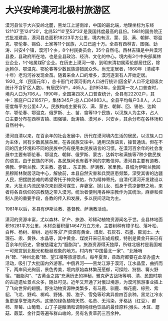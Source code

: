 # 大兴安岭漠河北极村旅游区
漠河县位于大兴安岭北麓，黑龙江上游南岸，中国的最北端，地理坐标为东经　121°07′至124°20′，北纬52°10′至53°33′是我国纬度最高的县份。1981的国务院正式批准建县，漠河县总面积18223平方公里，境内有汉、蒙、回、满、朝鲜、鄂温克、鄂伦春、锡伯、土家等11个民族，人口已逾十万。全县有西林吉、图强、劲涛、兴安4个镇，漠河1个乡，8个村民委员会，35个自然屯。西林吉镇是中共漠河县委，县政府所在地，也是全县政治、经济、文化的中心。境内有3个中央部属林业企业，1个地属煤矿企业。在历史上漠河一带，到明末清初属索伦部居住区，除达斡尔、鄂温克、鄂伦春等少数民族游猎民众外。尚无定居者，1860年（清咸丰十年）老沟河谷发现金苗。随着采金人口的增多，漠河逐渐有人开始定居。1920__年（民国元年），总卡衙门对漠河街内人口进行统计(因金矿人口不定超级次统计不含矿区人数)，有居民51户，465人。到1953年，全国第一次人口普查时，境内人口为706人。1990年，全国第四次人口普查统计，全县有22202户，其中：家庭户口21857户，集体345户;总人口84983人。全县平均每户3.8人，人口密度每平方公里4.7人。民族构成主要有汉、满、蒙古、朝鲜、回、锡伯、达斡尔、鄂伦春、鄂温克、俄罗斯、土、苗、畲等13个民族，以汉族人为主体，占人口主要分布在西林吉镇、图强镇、劲涛镇、漠河乡、兴安乡，其余分布在各林场和自然村中。

漠河自清以来，在百余年的社会发展中，历代在漠河境内生活的居民，以汉族人口为主体，间有少数民族杂居，在各民族交往中，通用汉族语言，操普通话。但在不同的历史环境和不同的民族中仍有便用本民族语言的习惯。在漠河百余年的社会发展中主要有鄂伦春、鄂温克、朝鲜、俄罗斯、蒙古、达斡尔和满族等7种少数民族的语言。由于民族的不同，各民族间也有着不同的宗教信仰。漠河县主要有道教、佛教、伊斯兰教、天主教、基督_、东正教、萨满教、家里教。县城为伊斯兰教回民穆斯林聚居活动中心，解放前，本县自然灾害和兵燹匪患频繁，深受其害的边疆人民，把摆脱苦难的希望寄托于神灵保佑，作为精神寄托，自清代漠河开发建设以来，大批关内流民渐次来到漠河谋生，弃妻室、抛儿女、孤身于荒凉僻野之地，来者将各自信仰的宗教随之带入漠河。统治者便利用各种宗教作为其统治，麻痹和控制人民的重要手段，各教的传入和发展，多以民间活动为主。

1981年以后，本县有伊斯兰教、基督教、萨满教活动。

漠河的资源丰富，尤以森林、矿产、旅游、珍稀动植物资源闻名于世。全县林地面积16281平方公里，木材总蓄积量14647万立方米，主要树种有樟子松、落叶松、白桦、杨树、柳树、运杉等;矿产资源有黄金、煤炭、石灰石、石墨、膨润土、大理石、汞、黄铁、水晶等，其中黄金、煤炭开采已形成规模，特别是黄金开采已有百余年的历史，曾被慈禧定为“胭脂沟”。旅游资源得天独厚，所辖北极村是我国唯一可观赏到北极光和极昼现象的地方。村内有“中国最北一家”、“北陲哨兵”碑、“神州北极”碑、望江楼等旅游景点。每年夏至，县政府都要在此举办盛大活动，吸引了大批国内外游客。中俄界河——黑龙江源于漠河，江水晶莹，曲折而下，两岸风光绚丽，景色秀美，境内原始森林繁茂葱郁，可探险、狩猎、篝火野宿。“胭脂沟”、“古黄金之路”充满历史的神秘，雅克萨古战场等明、清、民国时期的古迹遗址景点众多，随处可见。近年又开通了对俄过境游，为漠河旅游事业插上了飞向世界的翅膀。野生动物资源种类繁多，有马鹿、驯鹿、梅花鹿、棕熊、紫貂、飞龙、野鸡、梆鸡、野猪、獐、狍子、雪兔等珍禽异兽四百余种。黑龙江冷水鱼更是享誉海内外。这里的绿色植物天然、名贵、无污染，牙格达（红豆）、都柿、草莓、山葡萄、山丁子是酿酒和调制纯绿色饮品的最佳原料;猴头、木耳、蘑菇、蕨菜、金针菜等遍布群山峻岭，另有名贵草药三百余种。